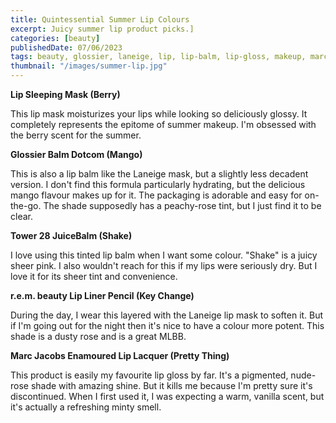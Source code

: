 ```yaml
---
title: Quintessential Summer Lip Colours
excerpt: Juicy summer lip product picks.]
categories: [beauty]
publishedDate: 07/06/2023
tags: beauty, glossier, laneige, lip, lip-balm, lip-gloss, makeup, marc-jacobs, r-e-m-beauty, summer, tower-28
thumbnail: "/images/summer-lip.jpg"
---
```


**Lip Sleeping Mask (Berry)**

This lip mask moisturizes your lips while looking so deliciously glossy. It completely represents the epitome of summer makeup. I'm obsessed with the berry scent for the summer.

**Glossier Balm Dotcom (Mango)**

This is also a lip balm like the Laneige mask, but a slightly less decadent version. I don't find this formula particularly hydrating, but the delicious mango flavour makes up for it. The packaging is adorable and easy for on-the-go. The shade supposedly has a peachy-rose tint, but I just find it to be clear. 

**Tower 28 JuiceBalm (Shake)**

I love using this tinted lip balm when I want some colour. "Shake" is a juicy sheer pink. I also wouldn't reach for this if my lips were seriously dry. But I love it for its sheer tint and convenience.

**r.e.m. beauty Lip Liner Pencil (Key Change)**

During the day, I wear this layered with the Laneige lip mask to soften it. But if I'm going out for the night then it's nice to have a colour more potent. This shade is a dusty rose and is a great MLBB.

**Marc Jacobs Enamoured Lip Lacquer (Pretty Thing)**

This product is easily my favourite lip gloss by far. It's a pigmented, nude-rose shade with amazing shine. But it kills me because I'm pretty sure it's discontinued. When I first used it, I was expecting a warm, vanilla scent, but it's actually a refreshing minty smell. 